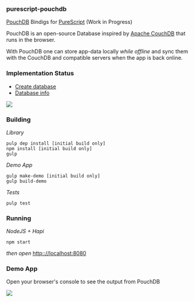 ### purescript-pouchdb

<a href="http://pouchdb.com/">PouchDB</a> Bindigs for <a href="http://purescript.org">PureScript</a> (Work in Progress)

PouchDB is an open-source Database inspired by <a href="http://couchdb.apache.org/">Apache CouchDB</a> that runs in the browser.

With PouchDB one can store app-data locally *while offline* and sync them with the CouchDB and compatible servers when the app is back online.

### Implementation Status

- <a href="http://pouchdb.com/api.html#create_database">Create database</a>
- <a href="http://pouchdb.com/api.html#database_information">Database info</a>

<img src="http://fs5.directupload.net/images/160227/779725ht.png"/>

### Building

*Library*
```shell
pulp dep install [initial build only]
npm install [initial build only]
gulp
```

*Demo App*

```shell
gulp make-demo [initial build only]
gulp build-demo
```

*Tests*

```shell
pulp test
```

### Running

*NodeJS + Hapi*

```shell
npm start
```

*then open* <a href="http://localhost:8080">http:://localhost:8080</a>

### Demo App

Open your browser's console to see the output from PouchDB

<img src="http://fs5.directupload.net/images/160227/3zyqpajh.png"/>